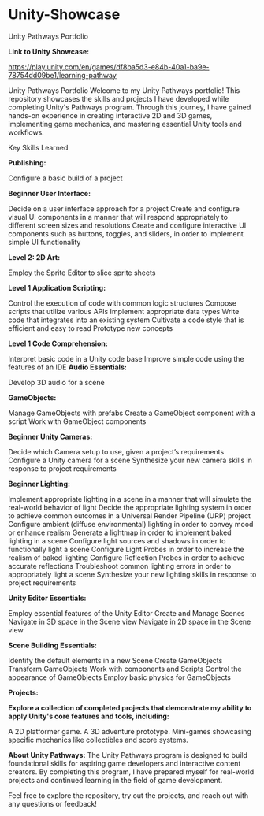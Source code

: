 # Unity-Showcase
Unity Pathways Portfolio

**Link to Unity Showcase:**

https://play.unity.com/en/games/df8ba5d3-e84b-40a1-ba9e-78754dd09be1/learning-pathway


Unity Pathways Portfolio
Welcome to my Unity Pathways portfolio! This repository showcases the skills and projects I have developed while completing Unity's Pathways program. Through this journey, I have gained hands-on experience in creating interactive 2D and 3D games, implementing game mechanics, and mastering essential Unity tools and workflows.

Key Skills Learned

**Publishing:**

Configure a basic build of a project

**Beginner User Interface:**

Decide on a user interface approach for a project
Create and configure visual UI components in a manner that will respond appropriately to different screen sizes and resolutions
Create and configure interactive UI components such as buttons, toggles, and sliders, in order to implement simple UI functionality

**Level 2: 2D Art:**

Employ the Sprite Editor to slice sprite sheets

**Level 1 Application Scripting:**

Control the execution of code with common logic structures
Compose scripts that utilize various APIs
Implement appropriate data types
Write code that integrates into an existing system
Cultivate a code style that is efficient and easy to read
Prototype new concepts

**Level 1 Code Comprehension:**

Interpret basic code in a Unity code base
Improve simple code using the features of an IDE
**Audio Essentials:**

Develop 3D audio for a scene

**GameObjects:**

Manage GameObjects with prefabs
Create a GameObject component with a script
Work with GameObject components

**Beginner Unity Cameras:**

Decide which Camera setup to use, given a project’s requirements
Configure a Unity camera for a scene
Synthesize your new camera skills in response to project requirements

**Beginner Lighting:**

Implement appropriate lighting in a scene in a manner that will simulate the real-world behavior of light
Decide the appropriate lighting system in order to achieve common outcomes in a Universal Render Pipeline (URP) project
Configure ambient (diffuse environmental) lighting in order to convey mood or enhance realism
Generate a lightmap in order to implement baked lighting in a scene
Configure light sources and shadows in order to functionally light a scene
Configure Light Probes in order to increase the realism of baked lighting
Configure Reflection Probes in order to achieve accurate reflections
Troubleshoot common lighting errors in order to appropriately light a scene
Synthesize your new lighting skills in response to project requirements

**Unity Editor Essentials:**

Employ essential features of the Unity Editor
Create and Manage Scenes
Navigate in 3D space in the Scene view
Navigate in 2D space in the Scene view

**Scene Building Essentials:**

Identify the default elements in a new Scene
Create GameObjects
Transform GameObjects
Work with components and Scripts
Control the appearance of GameObjects
Employ basic physics for GameObjects

**Projects:**

**Explore a collection of completed projects that demonstrate my ability to apply Unity's core features and tools, including:**

A 2D platformer game.
A 3D adventure prototype.
Mini-games showcasing specific mechanics like collectibles and score systems.

**About Unity Pathways:**
The Unity Pathways program is designed to build foundational skills for aspiring game developers and interactive content creators. By completing this program, I have prepared myself for real-world projects and continued learning in the field of game development.

Feel free to explore the repository, try out the projects, and reach out with any questions or feedback!
